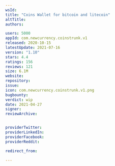 ```yaml
---
wsId: 
title: "Coins Wallet for bitcoin and litecoin"
altTitle: 
authors:

users: 5000
appId: com.newcurrency.coinstrunk.v1
released: 2020-10-15
latestUpdate: 2021-07-16
version: "1.10"
stars: 4.4
ratings: 156
reviews: 121
size: 6.1M
website: 
repository: 
issue: 
icon: com.newcurrency.coinstrunk.v1.png
bugbounty: 
verdict: wip
date: 2021-04-27
signer: 
reviewArchive:


providerTwitter: 
providerLinkedIn: 
providerFacebook: 
providerReddit: 

redirect_from:

---
```




